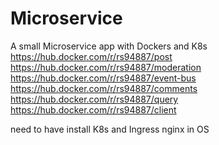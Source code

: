 # Microservice
A small Microservice app with Dockers and K8s
https://hub.docker.com/r/rs94887/post
https://hub.docker.com/r/rs94887/moderation
https://hub.docker.com/r/rs94887/event-bus
https://hub.docker.com/r/rs94887/comments
https://hub.docker.com/r/rs94887/query
https://hub.docker.com/r/rs94887/client

need to have install K8s and Ingress nginx in OS
